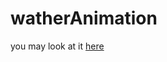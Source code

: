 ﻿# watherAnimation

you may look at it [here](https://rostyslavostapyak.github.io/watherAnimation/)
